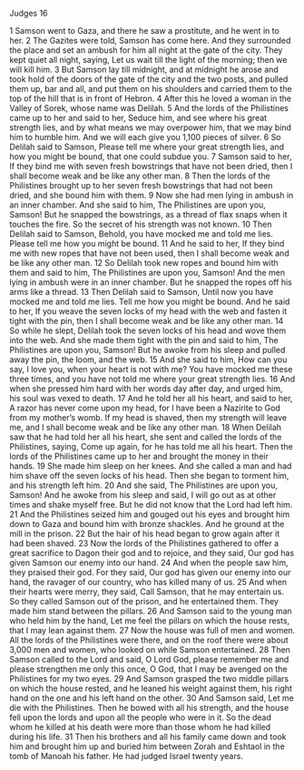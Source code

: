 Judges 16

1	Samson went to Gaza, and there he saw a prostitute, and he went in to her.
2	The Gazites were told, Samson has come here. And they surrounded the place and set an ambush for him all night at the gate of the city. They kept quiet all night, saying, Let us wait till the light of the morning; then we will kill him.
3	But Samson lay till midnight, and at midnight he arose and took hold of the doors of the gate of the city and the two posts, and pulled them up, bar and all, and put them on his shoulders and carried them to the top of the hill that is in front of Hebron.
4	After this he loved a woman in the Valley of Sorek, whose name was Delilah.
5	And the lords of the Philistines came up to her and said to her, Seduce him, and see where his great strength lies, and by what means we may overpower him, that we may bind him to humble him. And we will each give you 1,100 pieces of silver.
6	So Delilah said to Samson, Please tell me where your great strength lies, and how you might be bound, that one could subdue you.
7	Samson said to her, If they bind me with seven fresh bowstrings that have not been dried, then I shall become weak and be like any other man.
8	Then the lords of the Philistines brought up to her seven fresh bowstrings that had not been dried, and she bound him with them.
9	Now she had men lying in ambush in an inner chamber. And she said to him, The Philistines are upon you, Samson! But he snapped the bowstrings, as a thread of flax snaps when it touches the fire. So the secret of his strength was not known.
10	Then Delilah said to Samson, Behold, you have mocked me and told me lies. Please tell me how you might be bound.
11	And he said to her, If they bind me with new ropes that have not been used, then I shall become weak and be like any other man.
12	So Delilah took new ropes and bound him with them and said to him, The Philistines are upon you, Samson! And the men lying in ambush were in an inner chamber. But he snapped the ropes off his arms like a thread.
13	Then Delilah said to Samson, Until now you have mocked me and told me lies. Tell me how you might be bound. And he said to her, If you weave the seven locks of my head with the web and fasten it tight with the pin, then I shall become weak and be like any other man.
14	So while he slept, Delilah took the seven locks of his head and wove them into the web. And she made them tight with the pin and said to him, The Philistines are upon you, Samson! But he awoke from his sleep and pulled away the pin, the loom, and the web.
15	And she said to him, How can you say, I love you, when your heart is not with me? You have mocked me these three times, and you have not told me where your great strength lies.
16	And when she pressed him hard with her words day after day, and urged him, his soul was vexed to death.
17	And he told her all his heart, and said to her, A razor has never come upon my head, for I have been a Nazirite to God from my mother’s womb. If my head is shaved, then my strength will leave me, and I shall become weak and be like any other man.
18	When Delilah saw that he had told her all his heart, she sent and called the lords of the Philistines, saying, Come up again, for he has told me all his heart. Then the lords of the Philistines came up to her and brought the money in their hands.
19	She made him sleep on her knees. And she called a man and had him shave off the seven locks of his head. Then she began to torment him, and his strength left him.
20	And she said, The Philistines are upon you, Samson! And he awoke from his sleep and said, I will go out as at other times and shake myself free. But he did not know that the Lord had left him.
21	And the Philistines seized him and gouged out his eyes and brought him down to Gaza and bound him with bronze shackles. And he ground at the mill in the prison.
22	But the hair of his head began to grow again after it had been shaved.
23	Now the lords of the Philistines gathered to offer a great sacrifice to Dagon their god and to rejoice, and they said, Our god has given Samson our enemy into our hand.
24	And when the people saw him, they praised their god. For they said, Our god has given our enemy into our hand, the ravager of our country, who has killed many of us.
25	And when their hearts were merry, they said, Call Samson, that he may entertain us. So they called Samson out of the prison, and he entertained them. They made him stand between the pillars.
26	And Samson said to the young man who held him by the hand, Let me feel the pillars on which the house rests, that I may lean against them.
27	Now the house was full of men and women. All the lords of the Philistines were there, and on the roof there were about 3,000 men and women, who looked on while Samson entertained.
28	Then Samson called to the Lord and said, O Lord God, please remember me and please strengthen me only this once, O God, that I may be avenged on the Philistines for my two eyes.
29	And Samson grasped the two middle pillars on which the house rested, and he leaned his weight against them, his right hand on the one and his left hand on the other.
30	And Samson said, Let me die with the Philistines. Then he bowed with all his strength, and the house fell upon the lords and upon all the people who were in it. So the dead whom he killed at his death were more than those whom he had killed during his life.
31	Then his brothers and all his family came down and took him and brought him up and buried him between Zorah and Eshtaol in the tomb of Manoah his father. He had judged Israel twenty years.

